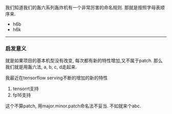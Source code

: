 我们知道我们的轰六系列轰炸机有一个非常厉害的命名规则.
那就是按照字母表顺序来.

- h6b
- h6k

---

### 启发意义

就是如果项目的基本机型没有改变, 每次都有新的特性增加,又不属于patch. 那么我们就是用轰六法, a, b, c, d走起来.

我最近在tensorflow serving不断的增加的新的特性
1. tensorrt支持
2. fp16支持

这个不算patch, 用major.minor.patch命名法不妥当. 不如就来个abc.
